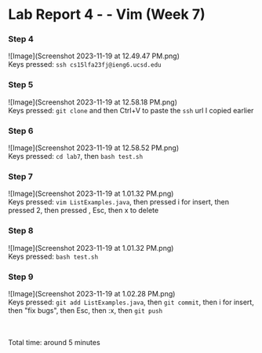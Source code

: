 # Lab Report 4 - - Vim (Week 7)
### Step 4
![Image](Screenshot 2023-11-19 at 12.49.47 PM.png) <br>
Keys pressed: `ssh cs15lfa23fj@ieng6.ucsd.edu`

### Step 5
![Image](Screenshot 2023-11-19 at 12.58.18 PM.png) <br>
Keys pressed: `git clone` and then Ctrl+V to paste the `ssh` url I copied earlier

### Step 6
![Image](Screenshot 2023-11-19 at 12.58.52 PM.png) <br>
Keys pressed: `cd lab7`, then `bash test.sh`

### Step 7
![Image](Screenshot 2023-11-19 at 1.01.32 PM.png) <br>
Keys pressed: `vim ListExamples.java`, then pressed i for insert, then pressed 2, then pressed <right>, Esc, then x to delete

### Step 8
![Image](Screenshot 2023-11-19 at 1.01.32 PM.png) <br>
Keys pressed: `bash test.sh`

### Step 9
![Image](Screenshot 2023-11-19 at 1.02.28 PM.png) <br>
Keys pressed: `git add ListExamples.java`, then `git commit`, then i for insert, then "fix bugs", then Esc, then :x, then `git push`

<br><br>Total time: around 5 minutes
